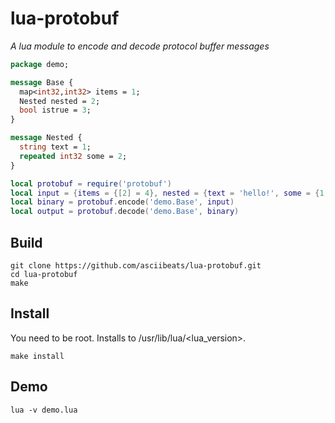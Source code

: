 # lua-protobuf
*A lua module to encode and decode protocol buffer messages*
```protobuf
package demo;

message Base {
  map<int32,int32> items = 1;
  Nested nested = 2;
  bool istrue = 3;
}

message Nested {
  string text = 1;
  repeated int32 some = 2;
}
```
```lua
local protobuf = require('protobuf')
local input = {items = {[2] = 4}, nested = {text = 'hello!', some = {1, 2, 3}}, istrue = false}
local binary = protobuf.encode('demo.Base', input)
local output = protobuf.decode('demo.Base', binary)
```

## Build
```
git clone https://github.com/asciibeats/lua-protobuf.git
cd lua-protobuf
make
```

## Install
You need to be root. Installs to /usr/lib/lua/<lua_version>.
```
make install
```

## Demo
```
lua -v demo.lua
```
